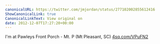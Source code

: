 ```yaml
---
canonicalURL: https://twitter.com/jmjordan/status/277102002855612416
ShowCanonicalLink: true
CanonicalLinkText: View original on
date: 2012-12-07T17:27:20+00:00
---
```

I'm at Pawleys Front Porch - Mt. P (Mt Pleasant, SC) [4sq.com/VPuFN2](http://4sq.com/VPuFN2)